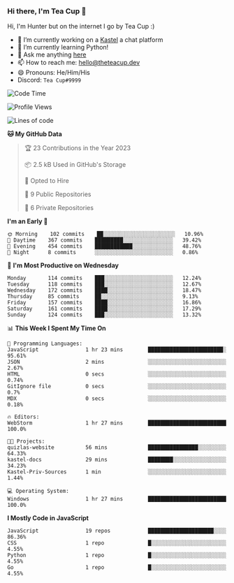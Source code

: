 ### Hi there, I'm Tea Cup 👋 

Hi, I'm Hunter but on the internet I go by Tea Cup :)

- 🔭 I’m currently working on a [Kastel](https://github.com/Kastelll) a chat platform
- 🌱 I’m currently learning Python!
- 💬 Ask me anything [here](https://github.com/TheTeaCup/TheTeaCup/issues)
- 📫 How to reach me: [hello@theteacup.dev](mailto:hello@theteacup.dev)
- 😄 Pronouns: He/Him/His
- Discord: `Tea Cup#9999`

<!--START_SECTION:waka-->
![Code Time](http://img.shields.io/badge/Code%20Time-264%20hrs%2034%20mins-blue)

![Profile Views](http://img.shields.io/badge/Profile%20Views-4-blue)

![Lines of code](https://img.shields.io/badge/From%20Hello%20World%20I%27ve%20Written-70%20Thousand%20lines%20of%20code-blue)

**🐱 My GitHub Data** 

> 🏆 23 Contributions in the Year 2023
 > 
> 📦 2.5 kB Used in GitHub's Storage 
 > 
> 💼 Opted to Hire
 > 
> 📜 9 Public Repositories 
 > 
> 🔑 6 Private Repositories  
 > 
**I'm an Early 🐤** 

```text
🌞 Morning    102 commits    ██░░░░░░░░░░░░░░░░░░░░░░░   10.96% 
🌆 Daytime    367 commits    █████████░░░░░░░░░░░░░░░░   39.42% 
🌃 Evening    454 commits    ████████████░░░░░░░░░░░░░   48.76% 
🌙 Night      8 commits      ░░░░░░░░░░░░░░░░░░░░░░░░░   0.86%

```
📅 **I'm Most Productive on Wednesday** 

```text
Monday       114 commits    ███░░░░░░░░░░░░░░░░░░░░░░   12.24% 
Tuesday      118 commits    ███░░░░░░░░░░░░░░░░░░░░░░   12.67% 
Wednesday    172 commits    ████░░░░░░░░░░░░░░░░░░░░░   18.47% 
Thursday     85 commits     ██░░░░░░░░░░░░░░░░░░░░░░░   9.13% 
Friday       157 commits    ████░░░░░░░░░░░░░░░░░░░░░   16.86% 
Saturday     161 commits    ████░░░░░░░░░░░░░░░░░░░░░   17.29% 
Sunday       124 commits    ███░░░░░░░░░░░░░░░░░░░░░░   13.32%

```


📊 **This Week I Spent My Time On** 

```text
💬 Programming Languages: 
JavaScript               1 hr 23 mins        ████████████████████████░   95.61% 
JSON                     2 mins              ░░░░░░░░░░░░░░░░░░░░░░░░░   2.67% 
HTML                     0 secs              ░░░░░░░░░░░░░░░░░░░░░░░░░   0.74% 
GitIgnore file           0 secs              ░░░░░░░░░░░░░░░░░░░░░░░░░   0.7% 
MDX                      0 secs              ░░░░░░░░░░░░░░░░░░░░░░░░░   0.18%

🔥 Editors: 
WebStorm                 1 hr 27 mins        █████████████████████████   100.0%

🐱‍💻 Projects: 
quizlas-website          56 mins             ████████████████░░░░░░░░░   64.33% 
kastel-docs              29 mins             ████████░░░░░░░░░░░░░░░░░   34.23% 
Kastel-Priv-Sources      1 min               ░░░░░░░░░░░░░░░░░░░░░░░░░   1.44%

💻 Operating System: 
Windows                  1 hr 27 mins        █████████████████████████   100.0%

```

**I Mostly Code in JavaScript** 

```text
JavaScript               19 repos            █████████████████████░░░░   86.36% 
CSS                      1 repo              █░░░░░░░░░░░░░░░░░░░░░░░░   4.55% 
Python                   1 repo              █░░░░░░░░░░░░░░░░░░░░░░░░   4.55% 
Go                       1 repo              █░░░░░░░░░░░░░░░░░░░░░░░░   4.55%

```



<!--END_SECTION:waka-->
